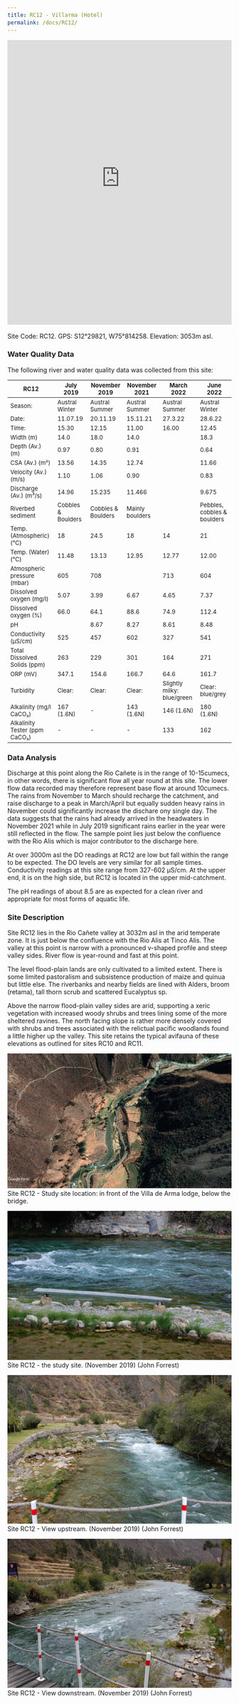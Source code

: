 ```yaml
---
title: RC12 - Villarma (Hotel)
permalink: /docs/RC12/
---
```

<style scoped>
table {
  font-size: 13px;
}
</style>
<iframe width="100%" height="640" allowfullscreen style="border-style:none;" src="https://cavep-undc-hosting.netlify.com/sites/RC12/app-files/"></iframe>

Site Code: RC12.  GPS: S12°29821, W75°814258. Elevation:
3053m asl.


### Water Quality Data

The following river and water quality data was collected from this site:

|     RC12                             |     July 2019             |     November 2019         |     November 2021      |     March 2022                    |     June 2022                      |
|--------------------------------------|---------------------------|---------------------------|------------------------|-----------------------------------|------------------------------------|
|     Season:                          |     Austral Winter        |     Austral Summer        |     Austral Summer     |     Austral Summer                |     Austral Winter                 |
|     Date:                            |     11.07.19              |     20.11.19              |     15.11.21           |     27.3.22                       |     28.6.22                        |
|     Time:                            |     15.30                 |     12.15                 |     11.00              |     16.00                         |     12.45                          |
|     Width (m)                        |     14.0                  |     18.0                  |     14.0               |                                   |     18.3                           |
|     Depth (Av.) (m)                  |     0.97                  |     0.80                  |     0.91               |                                   |     0.64                           |
|     CSA (Av.) (m²)                   |     13.56                 |     14.35                 |     12.74              |                                   |     11.66                          |
|     Velocity (Av.) (m/s)             |     1.10                  |     1.06                  |     0.90               |                                   |     0.83                           |
|     Discharge (Av.) (m³/s)           |     14.96                 |     15.235                |    11.466              |                                   |     9.675                          |
|     Riverbed sediment                |     Cobbles & Boulders    |     Cobbles & Boulders    |     Mainly boulders    |                                   |     Pebbles, cobbles & boulders    |
|     Temp. (Atmospheric) (°C)         |     18                    |     24.5                  |     18                 |     14                            |     21                             |
|     Temp. (Water) (°C)               |     11.48                 |     13.13                 |     12.95              |     12.77                         |     12.00                          |
|     Atmospheric pressure (mbar)      |     605                   |     708                   |                        |     713                           |     604                            |
|     Dissolved oxygen (mg/l)          |     5.07                  |     3.99                  |     6.67               |     4.65                          |     7.37                           |
|     Dissolved oxygen (%)             |     66.0                  |     64.1                  |     88.6               |     74.9                          |     112.4                          |
|     pH                               |                           |     8.67                  |     8.27               |     8.61                          |     8.48                           |
|     Conductivity (µS/cm)             |     525                   |     457                   |     602                |     327                           |     541                            |
|     Total Dissolved Solids (ppm)     |     263                   |     229                   |     301                |     164                           |     271                            |
|     ORP (mV)                         |     347.1                 |     154.6                 |     166.7              |     64.6                          |     161.7                          |
|     Turbidity                        |     Clear:                |     Clear:                |     Clear:             |     Slightly milky: blue/green    |     Clear: blue/grey               |
|     Alkalinity (mg/l CaCO₃)          |     167 (1.6N)            |     -                     |     143 (1.6N)         |     146 (1.6N)                    |     180 (1.6N)                     |
|     Alkalinity Tester (ppm CaCO₃)    |     -                     |     -                     |     -                  |     133                           |     162                            |



### Data Analysis
Discharge at this point along the Rio Cañete is in the range of 10-15cumecs, in other words, there is significant flow all year round at this site. The lower flow data recorded may therefore represent base flow at around 10cumecs. The rains from November to March should recharge the catchment, and raise discharge to a peak in March/April but equally sudden heavy rains in November could significantly increase the dischare ony single day. The data suggests that the rains had already arrived in the headwaters in November 2021 while in July 2019 significant rains earlier in the year were still reflected in the flow. The sample point lies just below the confluence with the Rio Alis which is major contributor to the discharge here.                                                                                            

At over 3000m asl the DO readings at RC12 are low but fall within the range to be expected. The DO levels are very similar for all sample times. Conductivity readings at this site range from 327-602 µS/cm. At the upper end, it is on the high side, but RC12 is located in the upper mid-catchment.   

The pH readings of about 8.5 are as expected for a clean river and appropriate for most forms of aquatic life.

  
### Site Description
Site RC12 lies in the Rio Cañete valley at 3032m asl in the arid temperate zone. It is just below the confluence with the Rio Alis at Tinco Alis. The valley at this point is narrow with a pronounced v-shaped profile and steep valley sides. River flow is year-round and fast at this point.

The level flood-plain lands are only cultivated to a limited extent. There is some limited pastoralism and subsistence production of maize and quinua but little else. The riverbanks and nearby fields are lined with Alders, broom (retama), tall thorn scrub and scattered Eucalyptus sp. 

Above the narrow flood-plain valley sides are arid, supporting a xeric vegetation with increased woody shrubs and trees lining some of the more sheltered ravines. The north facing slope is rather more densely covered with shrubs and trees associated with the relictual pacific woodlands found a little higher up the valley. This site retains the typical avifauna of these elevations as outlined for sites RC10 and RC11. 


![RC12 View upstream](/assets/SiteDescriptions/RC12/RC12VilladeArma.jpg)
Site RC12 - Study site location: in front of the Villa de Arma lodge, below the bridge.


![Site RC12 - the study site. (John Forrest)](/assets/SiteDescriptions/RC12/RC12Site.jpg)
Site RC12 - the study site.  (November 2019) (John Forrest)


![RC12 View upstream](/assets/SiteDescriptions/RC12/RC12Viewupstream.jpg)
Site RC12 - View upstream.  (November 2019) (John Forrest)


![image](/assets/SiteDescriptions/RC12/RC12Viewdownstream.jpg)
Site RC12 - View downstream.  (November 2019) (John Forrest)

